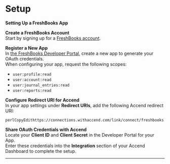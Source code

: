 # Setup

**Setting Up a FreshBooks App**

**Create a FreshBooks Account**\
Start by signing up for a [FreshBooks account](https://www.freshbooks.com/).

**Register a New App**\
In [the FreshBooks Developer Portal](https://my.freshbooks.com/#/developer), create a new app to generate your OAuth credentials.\
When configuring your app, request the following scopes:

* `user:profile:read`
* `user:account:read`
* `user:journal_entries:read`
* `user:reports:read`

**Configure Redirect URI for Accend**\
In your app settings under **Redirect URIs**, add the following Accend redirect URI:

```
perlCopyEdithttps://connections.withaccend.com/link/connect/freshbooks
```

**Share OAuth Credentials with Accend**\
Locate your **Client ID** and **Client Secret** in the Developer Portal for your App.\
Enter these credentials into the **Integration** section of your Accend Dashboard to complete the setup.

***
